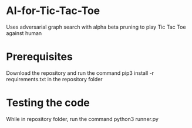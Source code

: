 # AI-for-Tic-Tac-Toe
Uses adversarial graph search with alpha beta pruning to play Tic Tac Toe against human

# Prerequisites
Download the repository and run the command pip3 install -r requirements.txt in the repository folder

# Testing the code
While in repository folder, run the command python3 runner.py
